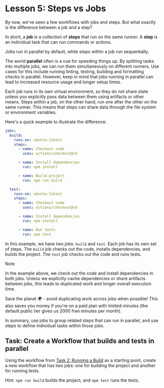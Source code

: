 # Lesson 5: Steps vs Jobs

By now, we've seen a few workflows with jobs and steps.
But what exactly is the difference between a job and a step?

In short, a **job** is a collection of **steps** that run on the same runner.
A **step** is an individual task that can run commands or actions.

Jobs run in parallel by default, while steps within a job run sequentially.

The world **parallel** often is a cue for speeding things up.
By splitting tasks into multiple jobs, we can run them simultaneously on different runners.
Use cases for this include running linting, testing, building and formatting checks in parallel.
However, keep in mind that jobs running in parallel can lead to increased resource usage and longer setup times.

Each job runs in its own virtual environment, so they do not share state unless you explicitly pass data between them using artifacts or other means.
Steps within a job, on the other hand, run one after the other on the same runner.
This means that steps can share data through the file system or environment variables.

Here's a quick example to illustrate the difference:

```yaml
jobs:
  build:
    runs-on: ubuntu-latest  
    steps:
      - name: Checkout code
        uses: actions/checkout@v5

      - name: Install dependencies
        run: npm install

      - name: Build project
        run: npm run build

  test:
    runs-on: ubuntu-latest
    steps:
      - name: Checkout code
        uses: actions/checkout@v5

      - name: Install dependencies
        run: npm install

      - name: Run tests
        run: npm test
```

In this example, we have two jobs: `build` and `test`.
Each job has its own set of steps.
The `build` job checks out the code, installs dependencies, and builds the project.
The `test` job checks out the code and runs tests.

> [!NOTE]
> In the example above, we check out the code and install dependencies in both jobs.
> Unless we explicitly cache dependencies or share artifacts between jobs, this leads
> to duplicated work and longer overall execution time.

Save the planet 🌍 - avoid duplicating work across jobs when possible!
This also saves you money if you're on a paid plan with limited minutes (the default public tier gives us 2000 free minutes per month).

In summary, use jobs to group related steps that can run in parallel, and use steps to define individual tasks within those jobs.

## Task: Create a Workflow that builds and tests in parallel

Using the workflow from [Task 2: Running a Build](./002-running-build.md) as a starting point, create a new workflow that has two jobs: one for building the project and another for running tests.

Hint: `npm run build` builds the project, and `npm test` runs the tests.
